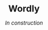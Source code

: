 <div align="center">
  <h1>Wordly</h1>
  <p style="font-style:italic; font-size: 1.2em">In construction</p>
</div>


<!-- ## Getting Started

### 1. Clone this template using one of these ways:

1. [Fork](https://github.com/marsigliadev/next-chakra-starter/fork) the repository

2. Clone the repository locally
```bash
$ git clone "https://github.com/marsigliadev/next-chakra-starter" cloned-next-chakra-project
$ cd cloned-next-chakra-project
```

3. Deploy to Vercel
   
   [![Deploy with Vercel](https://vercel.com/button)](https://vercel.com/new/clone?repository-url=https%3A%2F%2Fgithub.com%2Fmarsigliadev%2Fnext-chakra-starter)

### 2. Install dependencies
```bash
$ pnpm install
```

### 3. Run the development server
```bash
$ pnpm dev
```

Open [http://localhost:5500](http://localhost:5500) with your browser to see the project.

## Packages
The following packages are pre-installed in this project:
  - [next](https://github.com/vercel/next.js)
  - [chakra-ui](https://github.com/chakra-ui/chakra-ui)
  - [next-seo](https://github.com/garmeeh/next-seo)
  - [framer-motion](https://github.com/framer/motion)
  - [react-icons](https://github.com/react-icons/react-icons)
  - [zustand](https://github.com/pmndrs/zustand) -->
